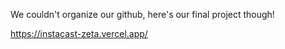 We couldn't organize our github, here's our final project though!

https://instacast-zeta.vercel.app/
